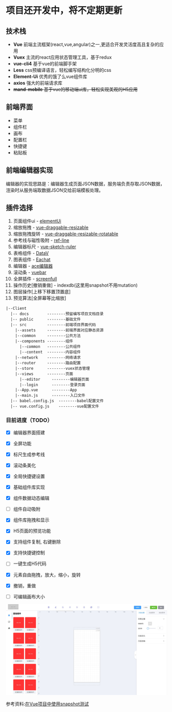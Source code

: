 # 项目还开发中，将不定期更新

## 技术栈

- **Vue** 前端主流框架(react,vue,angular)之一,更适合开发灵活度高且复杂的应用
- **Vuex** 主流的react应用状态管理工具，基于redux
- **vue-cli4** 基于vue的前端脚手架
- **Less** css预编译语言，轻松编写结构化分明的css
- **Element-Ui** 优秀的饿了么vue组件库
- **axios** 强大的前端请求库
- ~~**mand-mobile** 基于vue的移动端ui库，轻松实现美观的H5应用~~

## 前端界面
- 菜单
- 组件栏
- 画布
- 配置栏
- 快捷键
- 粘贴板

## 前端编辑器实现
编辑器的实现思路是：编辑器生成页面JSON数据，服务端负责存取JSON数据，渲染时从服务端取数据JSON交给前端模板处理。

## 插件选择
1. 页面组件ui - [elementUi](https://element.eleme.cn/2.14/#/zh-CN/component/layout)
2. 缩放拖拽 - [vue-draggable-resizable](https://github.com/mauricius/vue-draggable-resizable)
3. 缩放拖拽旋转 - [vue-draggable-resizable-rotatable](https://github.com/tmrcui/vue-draggable-resizable-rotatable)
4. 参考线与磁性吸附 - [ref-line](https://github.com/think2011/ref-line)
5. 编辑器标尺 - [vue-sketch-ruler](https://github.com/chuxiaoguo/vue-sketch-ruler)
6. 表格组件 - [DataV](https://github.com/DataV-Team/DataV)
7. 图表组件 - [Eachat](https://echarts.apache.org/zh/index.html)
11. 编辑器  - [ace编辑器](https://github.com/ajaxorg/ace)
12. 滚动条  - [vuebar](https://github.com/DominikSerafin/vuebar)
13. 全屏插件 -  [screenfull](https://github.com/sindresorhus/screenfull.js)
11. 操作历史[撤销重做] - indexdb(这里用snapshot不用mutation)
12. 图层操作[上移下移置顶置底]
13. 预览算法[全屏幕等比缩放]

```
|--Client
  |-- docs        --------预留编写项目文档目录
  |-- public      --------基础文件
  |-- src		  --------前端项目界面代码
    |--assets	  --------前端界面对应静态资源
    |--common	  --------公共方法
    |--components --------组件
      |--common	  --------公共组件
      |--content  --------内容组件
    |--network	  --------网络请求
    |--router	  --------路由配置
    |--store	  --------vuex状态管理
    |--views	  --------页面
      |--editor		--------编辑器页面
      |--login		--------登录页面
    |--App.vue		--------App
    |--main.js		--------入口文件
  |-- babel.config.js  --------babel配置文件
  |-- vue.config.js	   --------vue配置文件

```

### 目前进度（TODO）

- [x] 编辑器界面搭建
- [x] 全屏功能
- [x] 标尺生成参考线
- [x] 滚动条美化
- [x] 全局快捷键设置
- [x] 基础组件库实现
- [x] 组件数据动态编辑
- [ ] 组件自动吸附
- [x] 组件库拖拽和显示
- [x] H5页面的预览功能
- [x] 支持组件复制, 右键删除
- [x] 支持快捷键控制
- [ ] 一键生成H5代码
- [x] 元素自由拖拽，放大，缩小，旋转
- [x] 撤销，重做
- [ ] 可编辑画布大小


![](./docs/images/Snipaste_2020-11-21_19-46-21.jpg)




参考资料:[在Vue项目中使用snapshot测试](https://juejin.cn/post/6844903749375393800)
